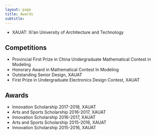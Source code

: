 ```yaml
---
layout: page
title: Awards
subtitle: 
---
```


* XAUAT: Xi’an University of Architecture and Technology

## Competitions

- Provincial First Prize in China Undergraduate Mathematical Contest in Modeling
- Honorary Award in Mathematical Contest In Modeling
- Outstanding Senior Design, XAUAT
- First Prize in Undergraduate Electronics Design Contest, XAUAT

## Awards

- Innovation Scholarship 2017-2018, XAUAT
- Arts and Sports Scholarship 2016-2017, XAUAT
- Innovation Scholarship 2016-2017, XAUAT
- Arts and Sports Scholarship 2015-2016, XAUAT
- Innovation Scholarship 2015-2016, XAUAT


